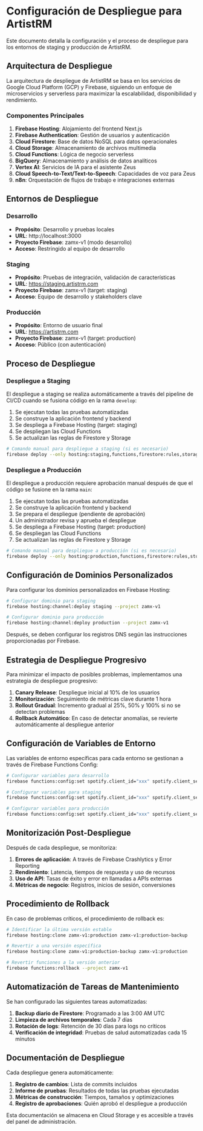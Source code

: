 # Configuración de Despliegue para ArtistRM

Este documento detalla la configuración y el proceso de despliegue para los entornos de staging y producción de ArtistRM.

## Arquitectura de Despliegue

La arquitectura de despliegue de ArtistRM se basa en los servicios de Google Cloud Platform (GCP) y Firebase, siguiendo un enfoque de microservicios y serverless para maximizar la escalabilidad, disponibilidad y rendimiento.

### Componentes Principales

1. **Firebase Hosting**: Alojamiento del frontend Next.js
2. **Firebase Authentication**: Gestión de usuarios y autenticación
3. **Cloud Firestore**: Base de datos NoSQL para datos operacionales
4. **Cloud Storage**: Almacenamiento de archivos multimedia
5. **Cloud Functions**: Lógica de negocio serverless
6. **BigQuery**: Almacenamiento y análisis de datos analíticos
7. **Vertex AI**: Servicios de IA para el asistente Zeus
8. **Cloud Speech-to-Text/Text-to-Speech**: Capacidades de voz para Zeus
9. **n8n**: Orquestación de flujos de trabajo e integraciones externas

## Entornos de Despliegue

### Desarrollo
- **Propósito**: Desarrollo y pruebas locales
- **URL**: http://localhost:3000
- **Proyecto Firebase**: zamx-v1 (modo desarrollo)
- **Acceso**: Restringido al equipo de desarrollo

### Staging
- **Propósito**: Pruebas de integración, validación de características
- **URL**: https://staging.artistrm.com
- **Proyecto Firebase**: zamx-v1 (target: staging)
- **Acceso**: Equipo de desarrollo y stakeholders clave

### Producción
- **Propósito**: Entorno de usuario final
- **URL**: https://artistrm.com
- **Proyecto Firebase**: zamx-v1 (target: production)
- **Acceso**: Público (con autenticación)

## Proceso de Despliegue

### Despliegue a Staging

El despliegue a staging se realiza automáticamente a través del pipeline de CI/CD cuando se fusiona código en la rama `develop`:

1. Se ejecutan todas las pruebas automatizadas
2. Se construye la aplicación frontend y backend
3. Se despliega a Firebase Hosting (target: staging)
4. Se despliegan las Cloud Functions
5. Se actualizan las reglas de Firestore y Storage

```bash
# Comando manual para despliegue a staging (si es necesario)
firebase deploy --only hosting:staging,functions,firestore:rules,storage:rules --project zamx-v1
```

### Despliegue a Producción

El despliegue a producción requiere aprobación manual después de que el código se fusione en la rama `main`:

1. Se ejecutan todas las pruebas automatizadas
2. Se construye la aplicación frontend y backend
3. Se prepara el despliegue (pendiente de aprobación)
4. Un administrador revisa y aprueba el despliegue
5. Se despliega a Firebase Hosting (target: production)
6. Se despliegan las Cloud Functions
7. Se actualizan las reglas de Firestore y Storage

```bash
# Comando manual para despliegue a producción (si es necesario)
firebase deploy --only hosting:production,functions,firestore:rules,storage:rules --project zamx-v1
```

## Configuración de Dominios Personalizados

Para configurar los dominios personalizados en Firebase Hosting:

```bash
# Configurar dominio para staging
firebase hosting:channel:deploy staging --project zamx-v1

# Configurar dominio para producción
firebase hosting:channel:deploy production --project zamx-v1
```

Después, se deben configurar los registros DNS según las instrucciones proporcionadas por Firebase.

## Estrategia de Despliegue Progresivo

Para minimizar el impacto de posibles problemas, implementamos una estrategia de despliegue progresivo:

1. **Canary Release**: Despliegue inicial al 10% de los usuarios
2. **Monitorización**: Seguimiento de métricas clave durante 1 hora
3. **Rollout Gradual**: Incremento gradual al 25%, 50% y 100% si no se detectan problemas
4. **Rollback Automático**: En caso de detectar anomalías, se revierte automáticamente al despliegue anterior

## Configuración de Variables de Entorno

Las variables de entorno específicas para cada entorno se gestionan a través de Firebase Functions Config:

```bash
# Configurar variables para desarrollo
firebase functions:config:set spotify.client_id="xxx" spotify.client_secret="xxx" --project zamx-v1

# Configurar variables para staging
firebase functions:config:set spotify.client_id="xxx" spotify.client_secret="xxx" --project zamx-v1 --config firebase.staging.json

# Configurar variables para producción
firebase functions:config:set spotify.client_id="xxx" spotify.client_secret="xxx" --project zamx-v1 --config firebase.production.json
```

## Monitorización Post-Despliegue

Después de cada despliegue, se monitoriza:

1. **Errores de aplicación**: A través de Firebase Crashlytics y Error Reporting
2. **Rendimiento**: Latencia, tiempos de respuesta y uso de recursos
3. **Uso de API**: Tasas de éxito y error en llamadas a APIs externas
4. **Métricas de negocio**: Registros, inicios de sesión, conversiones

## Procedimiento de Rollback

En caso de problemas críticos, el procedimiento de rollback es:

```bash
# Identificar la última versión estable
firebase hosting:clone zamx-v1:production zamx-v1:production-backup

# Revertir a una versión específica
firebase hosting:clone zamx-v1:production-backup zamx-v1:production

# Revertir funciones a la versión anterior
firebase functions:rollback --project zamx-v1
```

## Automatización de Tareas de Mantenimiento

Se han configurado las siguientes tareas automatizadas:

1. **Backup diario de Firestore**: Programado a las 3:00 AM UTC
2. **Limpieza de archivos temporales**: Cada 7 días
3. **Rotación de logs**: Retención de 30 días para logs no críticos
4. **Verificación de integridad**: Pruebas de salud automatizadas cada 15 minutos

## Documentación de Despliegue

Cada despliegue genera automáticamente:

1. **Registro de cambios**: Lista de commits incluidos
2. **Informe de pruebas**: Resultados de todas las pruebas ejecutadas
3. **Métricas de construcción**: Tiempos, tamaños y optimizaciones
4. **Registro de aprobaciones**: Quién aprobó el despliegue a producción

Esta documentación se almacena en Cloud Storage y es accesible a través del panel de administración.
